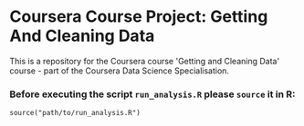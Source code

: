 # Coursera Course Project: Getting And Cleaning Data
This is a repository for the Coursera course 'Getting and Cleaning Data' course - part of the Coursera Data Science Specialisation.

### Before executing the script `run_analysis.R`  please `source` it in R:
`source("path/to/run_analysis.R")`
